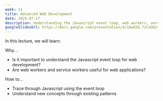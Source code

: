 ```yaml
---
week: 11
title: Advanced Web Development
date: 2025-07-17
description: Understanding the Javascript event loop, web workers, service workers, Push API and testing web applications.
googleSlidesUrl: https://docs.google.com/presentation/d/1AwdJG_7zCaUQzs-TPqCGQxwcEtZs_2yIukywgyHkGpI/
---
```


In this lecture, we will learn:

Why...

- Is it important to understand the Javascript event loop for web development?
- Are web workers and service workers useful for web applications?

How to...

- Trace through Javascript using the event loop
- Understand new concepts through existing patterns
